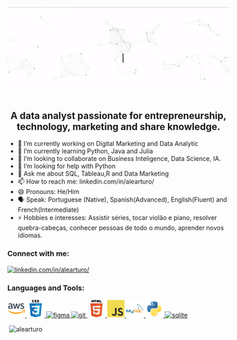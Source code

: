 <p align="center">
  <img src="https://github.com/alearturo/alearturo/raw/main/assets/head_progithub_gif.gif"
</p>

<h2 align="center">A data analyst passionate for entrepreneurship, technology, marketing and share knowledge.</h2>

- 🔭 I’m currently working on  Digital Marketing and Data Analytic
- 🌱 I’m currently learning Python, Java and Julia
- 👯 I’m looking to collaborate on  Business Inteligence, Data Science, IA.
- 🤔 I’m looking for help with Python
- 💬 Ask me about  SQL, Tableau,R and Data Marketing
- 📫 How to reach me: linkedin.com/in/alearturo/
- 😄 Pronouns: He/Him
-  🗣️ Speak: Portuguese (Native), Spanish(Advanced), English(Fluent) and French(Intermediate)
- ⚡ Hobbies e interesses: Assistir séries, tocar violão e piano, resolver quebra-cabeças, conhecer pessoas de todo o mundo, aprender novos idiomas.

<h3 align="left">Connect with me:</h3>
<p align="left">
<a href="https://linkedin.com/in/alearturo/" target="blank"><img align="center" src="https://raw.githubusercontent.com/rahuldkjain/github-profile-readme-generator/master/src/images/icons/Social/linked-in-alt.svg" alt="linkedin.com/in/alearturo/" height="30" width="40" /></a>
</p>

<h3 align="left">Languages and Tools:</h3>
<p align="left"> <a href="https://aws.amazon.com" target="_blank" rel="noreferrer"> <img src="https://raw.githubusercontent.com/devicons/devicon/master/icons/amazonwebservices/amazonwebservices-original-wordmark.svg" alt="aws" width="40" height="40"/> </a> <a href="https://www.w3schools.com/css/" target="_blank" rel="noreferrer"> <img src="https://raw.githubusercontent.com/devicons/devicon/master/icons/css3/css3-original-wordmark.svg" alt="css3" width="40" height="40"/> </a> <a href="https://www.figma.com/" target="_blank" rel="noreferrer"> <img src="https://www.vectorlogo.zone/logos/figma/figma-icon.svg" alt="figma" width="40" height="40"/> </a> <a href="https://git-scm.com/" target="_blank" rel="noreferrer"> <img src="https://www.vectorlogo.zone/logos/git-scm/git-scm-icon.svg" alt="git" width="40" height="40"/> </a> <a href="https://www.w3.org/html/" target="_blank" rel="noreferrer"> <img src="https://raw.githubusercontent.com/devicons/devicon/master/icons/html5/html5-original-wordmark.svg" alt="html5" width="40" height="40"/> </a> <a href="https://developer.mozilla.org/en-US/docs/Web/JavaScript" target="_blank" rel="noreferrer"> <img src="https://raw.githubusercontent.com/devicons/devicon/master/icons/javascript/javascript-original.svg" alt="javascript" width="40" height="40"/> </a> <a href="https://www.mysql.com/" target="_blank" rel="noreferrer"> <img src="https://raw.githubusercontent.com/devicons/devicon/master/icons/mysql/mysql-original-wordmark.svg" alt="mysql" width="40" height="40"/> </a> <a href="https://www.python.org" target="_blank" rel="noreferrer"> <img src="https://raw.githubusercontent.com/devicons/devicon/master/icons/python/python-original.svg" alt="python" width="40" height="40"/> </a> <a href="https://www.sqlite.org/" target="_blank" rel="noreferrer"> <img src="https://www.vectorlogo.zone/logos/sqlite/sqlite-icon.svg" alt="sqlite" width="40" height="40"/> </a> </p>

<p>&nbsp;<img align="center" src="https://github-readme-stats.vercel.app/api?username=alearturo&show_icons=true&locale=en" alt="alearturo" /></p>
